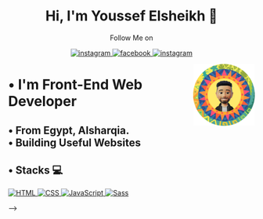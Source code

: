   <h1 align="center">Hi, I'm Youssef Elsheikh 👋</h1>
  <p align="center" >Follow Me on</p>
  <p align="center" >
      <a href="https://www.instagram.com/youssef.elshekh.73/">
        <img height="40" src="https://cdn3.iconfinder.com/data/icons/2018-social-media-logotypes/1000/2018_social_media_popular_app_logo_instagram-512.png" alt="instagram">
      </a>
      <a href="https://www.facebook.com/youssef.elshekh.73">
        <img height="40" src="https://cdn2.iconfinder.com/data/icons/social-media-2285/512/1_Facebook_colored_svg_copy-512.png" alt="facebook">
      </a>
      <a href="https://twitter.com/Youssef13105832">
        <img height="40" src="https://cdn3.iconfinder.com/data/icons/capsocial-round/500/twitter-512.png" alt="instagram">
      </a>
    </p>
    <p align="right" >
    <img src="profile-img-modified.png" align="right" width="25%"/>
    </p>
  <h1>• I'm Front-End Web Developer</h1>
  <h2>• From Egypt, Alsharqia. <br>• Building Useful Websites</h2>
  
  <h2>• Stacks 💻</h2>
    <p align="left" >
      <a href="https://www.w3schools.com/html/">
        <img height="32" src="https://cdn0.iconfinder.com/data/icons/HTML5/512/HTML_Logo.png" alt="HTML"/>
      </a>
      <a href="https://www.w3schools.com/css/">
        <img height="32" src="https://cdn1.iconfinder.com/data/icons/logotypes/32/badge-css-3-512.png" alt="CSS"/>
      </a>
      <a href="https://www.w3schools.com/js/">
        <img height="32" src="https://cdn2.iconfinder.com/data/icons/designer-skills/128/code-programming-javascript-software-develop-command-language-512.png" alt="JavaScript"/>
      </a>
      <a href="https://www.w3schools.com/sass/">
        <img height="32" src="https://cdn4.iconfinder.com/data/icons/logos-and-brands/512/288_Sass_logo-512.png" alt="Sass"/>
      </a>
    </p>





<!-- - 🔭 I’m currently working on ...
- 🌱 I’m currently learning ...
- 👯 I’m looking to collaborate on ...
- 🤔 I’m looking for help with ...
- 💬 Ask me about ...
- 📫 How to reach me: ...
- 😄 Pronouns: ...
- ⚡ Fun fact: ...
--> -->
